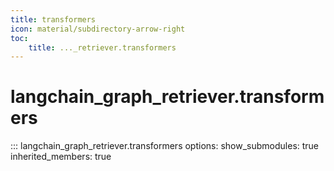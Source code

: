 ```yaml
---
title: transformers
icon: material/subdirectory-arrow-right
toc:
    title: ..._retriever.transformers
---
```


# langchain_graph_retriever.transformers

::: langchain_graph_retriever.transformers
    options:
      show_submodules: true
      inherited_members: true